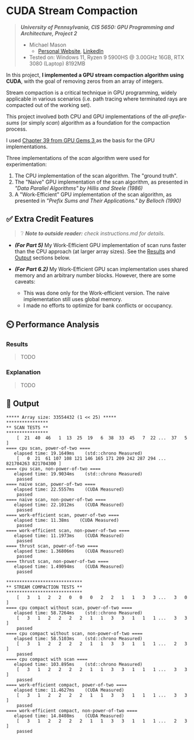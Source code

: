 CUDA Stream Compaction
======================

> ***University of Pennsylvania, CIS 5650: GPU Programming and Architecture, Project 2***
> * Michael Mason
>   + [Personal Website](https://www.michaelmason.xyz/), [LinkedIn](https://www.linkedin.com/in/mikeymason/)
> * Tested on: Windows 11, Ryzen 9 5900HS @ 3.00GHz 16GB, RTX 3080 (Laptop) 8192MB

In this project, **I implemented a GPU stream compaction algorithm using CUDA**, with the goal of removing zeros from an array of integers. 

Stream compaction is a critical technique in GPU programming, widely applicable in various scenarios (i.e. path tracing where terminated rays are compacted out of the working set).

This project involved both CPU and GPU implementations of the *all-prefix-sums* (or simply *scan*) algorithm as a foundation for the compaction process.

I used [Chapter 39 from GPU Gems 3 ](https://developer.nvidia.com/gpugems/gpugems3/part-vi-gpu-computing/chapter-39-parallel-prefix-sum-scan-cuda)as the basis for the GPU implementations.

Three implementations of the *scan* algorithm were used for experimentation: 

1. The CPU implementation of the scan algorithm. The "ground truth". 
2. The "Naive" GPU implementation of the scan algorithm, as presented in *"Data Parallel Algorithms" by Hillis and Steele (1986)*
3. A "Work-Efficient" GPU implementation of the scan algorithm, as presented in *"Prefix Sums and Their Applications." by Belloch (1990)*

## ✅ Extra Credit Features

> ❔  ***Note to outside reader:*** *check instructions.md for details.*

* ***(For Part 5)*** My Work-Efficient GPU implementation of scan runs faster than the CPU approach (at larger array sizes). See the [Results](#results) and [Output](#-output) sections below. 

* ***(For Part 6.2)*** My Work-Efficient GPU scan implementation uses shared memory and an arbitrary number blocks. However, there are some caveats: 
  + This was done only for the Work-efficient version. The naive implementation still uses global memory.  
  + I made no efforts to optimize for bank conflicts or occupancy.  

## ⏲️ Performance Analysis

### Results

> TODO

### Explanation

> TODO

## 📃 Output 
```
***** Array size: 33554432 (1 << 25) *****
****************
** SCAN TESTS **
****************
    [  21  40  46   1  13  25  19   6  38  33  45   7  22 ...  37   5 ]
==== cpu scan, power-of-two ====
   elapsed time: 19.1649ms    (std::chrono Measured)
    [   0  21  61 107 108 121 146 165 171 209 242 287 294 ... 821704263 821704300 ]
==== cpu scan, non-power-of-two ====
   elapsed time: 19.9034ms    (std::chrono Measured)
    passed
==== naive scan, power-of-two ====
   elapsed time: 22.5557ms    (CUDA Measured)
    passed
==== naive scan, non-power-of-two ====
   elapsed time: 22.1012ms    (CUDA Measured)
    passed
==== work-efficient scan, power-of-two ====
   elapsed time: 11.38ms    (CUDA Measured)
    passed
==== work-efficient scan, non-power-of-two ====
   elapsed time: 11.1973ms    (CUDA Measured)
    passed
==== thrust scan, power-of-two ====
   elapsed time: 1.36806ms    (CUDA Measured)
    passed
==== thrust scan, non-power-of-two ====
   elapsed time: 1.49094ms    (CUDA Measured)
    passed

*****************************
** STREAM COMPACTION TESTS **
*****************************
    [   3   1   2   2   0   0   0   2   2   1   1   3   3 ...   3   0 ]
==== cpu compact without scan, power-of-two ====
   elapsed time: 58.7264ms    (std::chrono Measured)
    [   3   1   2   2   2   2   1   1   3   3   1   1   1 ...   3   3 ]
    passed
==== cpu compact without scan, non-power-of-two ====
   elapsed time: 58.5103ms    (std::chrono Measured)
    [   3   1   2   2   2   2   1   1   3   3   1   1   1 ...   2   3 ]
    passed
==== cpu compact with scan ====
   elapsed time: 103.895ms    (std::chrono Measured)
    [   3   1   2   2   2   2   1   1   3   3   1   1   1 ...   3   3 ]
    passed
==== work-efficient compact, power-of-two ====
   elapsed time: 11.4627ms    (CUDA Measured)
    [   3   1   2   2   2   2   1   1   3   3   1   1   1 ...   3   3 ]
    passed
==== work-efficient compact, non-power-of-two ====
   elapsed time: 14.8408ms    (CUDA Measured)
    [   3   1   2   2   2   2   1   1   3   3   1   1   1 ...   2   3 ]
    passed
```

[^1]: hello 
